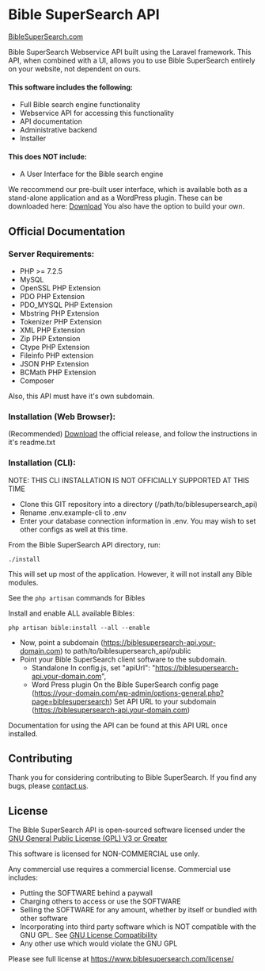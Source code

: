 # Bible SuperSearch API

[BibleSuperSearch.com](https://www.biblesupersearch.com)

Bible SuperSearch Webservice API built using the Laravel framework.
This API, when combined with a UI, allows you to use Bible SuperSearch entirely on your website, not dependent on ours.

#### This software includes the following:
* Full Bible search engine functionality
* Webservice API for accessing this functionality
* API documentation
* Administrative backend
* Installer

#### This does NOT include:
* A User Interface for the Bible search engine

We reccommend our pre-built user interface, which is available both as a stand-alone application and as a WordPress plugin.
These can be downloaded here: [Download](http://www.biblesupersearch.com/downloads)
You also have the option to build  your own.

## Official Documentation

### Server Requirements:
* PHP >= 7.2.5
* MySQL
* OpenSSL PHP Extension
* PDO PHP Extension
* PDO_MYSQL PHP Extension
* Mbstring PHP Extension
* Tokenizer PHP Extension
* XML PHP Extension
* Zip PHP Extension
* Ctype PHP Extension
* Fileinfo PHP extension
* JSON PHP Extension
* BCMath PHP Extension
* Composer

Also, this API must have it's own subdomain.

### Installation (Web Browser):
(Recommended) [Download](http://www.biblesupersearch.com/downloads) the official release, and follow the instructions in it's readme.txt

### Installation (CLI):
NOTE: THIS CLI INSTALLATION IS NOT OFFICIALLY SUPPORTED AT THIS TIME

* Clone this GIT repository into a directory (/path/to/biblesupersearch_api)
* Rename .env.example-cli to .env
* Enter your database connection information in .env.  You may wish to set other configs as well at this time.


From the Bible SuperSearch API directory, run:

```
./install
```

This will set up most of the application.
However, it will not install any Bible modules.

See the `php artisan` commands for Bibles

Install and enable ALL available Bibles:

```
php artisan bible:install --all --enable
```

* Now, point a subdomain (https://biblesupersearch-api.your-domain.com) to path/to/biblesupersearch_api/public
* Point your Bible SuperSearch client software to the subdomain.
    * Standalone
        In config.js, set "apiUrl": "https://biblesupersearch-api.your-domain.com",
    * Word Press plugin
        On the Bible SuperSearch config page (https://your-domain.com/wp-admin/options-general.php?page=biblesupersearch)
        Set API URL to your subdomain (https://biblesupersearch-api.your-domain.com)

Documentation for using the API can be found at this API URL once installed.

## Contributing

Thank you for considering contributing to Bible SuperSearch.  If you find any bugs, please [contact us](https://www.biblesupersearch.com/contact).

## License

The Bible SuperSearch API is open-sourced software licensed under the [GNU General Public License (GPL) V3 or Greater](https://opensource.org/licenses/GPL-3.0)

This software is licensed for NON-COMMERCIAL use only.

Any commercial use requires a commercial license.  Commercial use includes:

* Putting the SOFTWARE behind a paywall
* Charging others to access or use the SOFTWARE
* Selling the SOFTWARE for any amount, whether by itself or bundled with other software
* Incorporating into third party software which is NOT compatible with the GNU GPL. See [GNU License Compatibility](https://www.gnu.org/licenses/license-list.html#GPLCompatibleLicenses)
* Any other use which would violate the GNU GPL

Please see full license at https://www.biblesupersearch.com/license/

